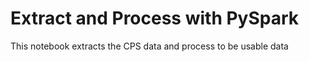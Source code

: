 # Extract and Process with PySpark
This notebook extracts the CPS data and process to be usable data
